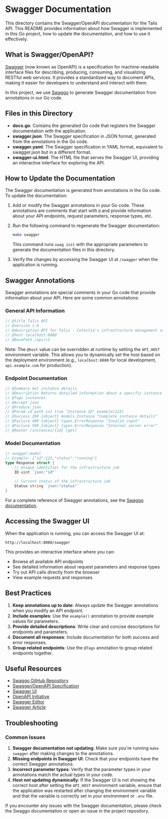 # Swagger Documentation

This directory contains the Swagger/OpenAPI documentation for the Talis API. This README provides information about how Swagger is implemented in this Go project, how to update the documentation, and how to use it effectively.

## What is Swagger/OpenAPI?

[Swagger](https://swagger.io/) (now known as OpenAPI) is a specification for machine-readable interface files for describing, producing, consuming, and visualizing RESTful web services. It provides a standardized way to document APIs, making it easier for developers to understand and interact with them.

In this project, we use [Swaggo](https://github.com/swaggo/swag) to generate Swagger documentation from annotations in our Go code.

## Files in this Directory

- **docs.go**: Contains the generated Go code that registers the Swagger documentation with the application.
- **swagger.json**: The Swagger specification in JSON format, generated from the annotations in the Go code.
- **swagger.yaml**: The Swagger specification in YAML format, equivalent to swagger.json but in a different format.
- **swagger-ui.html**: The HTML file that serves the Swagger UI, providing an interactive interface for exploring the API.

## How to Update the Documentation

The Swagger documentation is generated from annotations in the Go code. To update the documentation:

1. Add or modify the Swagger annotations in your Go code. These annotations are comments that start with `@` and provide information about your API endpoints, request parameters, response types, etc.

2. Run the following command to regenerate the Swagger documentation:

   ```bash
   make swagger
   ```

   This command runs `swag init` with the appropriate parameters to generate the documentation files in this directory.

3. Verify the changes by accessing the Swagger UI at `/swagger` when the application is running.

## Swagger Annotations

Swagger annotations are special comments in your Go code that provide information about your API. Here are some common annotations:

### General API Information

```go
// @title Talis API
// @version 1.0
// @description API for Talis - Celestia's infrastructure management service
// @host localhost:8080
// @BasePath /api/v1
```

Note: The `@host` value can be overridden at runtime by setting the `API_HOST` environment variable. This allows you to dynamically set the host based on the deployment environment (e.g., `localhost:8080` for local development, `api.example.com` for production).

### Endpoint Documentation

```go
// @Summary Get instance details
// @Description Returns detailed information about a specific instance identified by its ID.
// @Tags instances
// @Accept json
// @Produce json
// @Param id path int true "Instance ID" example(123)
// @Success 200 {object} models.Instance "Complete instance details"
// @Failure 400 {object} types.ErrorResponse "Invalid input"
// @Failure 500 {object} types.ErrorResponse "Internal server error"
// @Router /instances/{id} [get]
```

### Model Documentation

```go
// swagger:model
// Example: {"id":123,"status":"running"}
type Response struct {
    // Unique identifier for the infrastructure job
    ID uint `json:"id"`
    
    // Current status of the infrastructure job
    Status string `json:"status"`
}
```

For a complete reference of Swagger annotations, see the [Swaggo documentation](https://github.com/swaggo/swag#declarative-comments-format).

## Accessing the Swagger UI

When the application is running, you can access the Swagger UI at:

```
http://localhost:8080/swagger
```

This provides an interactive interface where you can:

- Browse all available API endpoints
- See detailed information about request parameters and response types
- Try out API calls directly from the browser
- View example requests and responses


## Best Practices

1. **Keep annotations up to date**: Always update the Swagger annotations when you modify an API endpoint.
2. **Include examples**: Use the `example()` annotation to provide example values for parameters.
3. **Provide detailed descriptions**: Write clear and concise descriptions for endpoints and parameters.
4. **Document all responses**: Include documentation for both success and error responses.
5. **Group related endpoints**: Use the `@Tags` annotation to group related endpoints together.

## Useful Resources

- [Swaggo GitHub Repository](https://github.com/swaggo/swag)
- [Swagger/OpenAPI Specification](https://swagger.io/specification/)
- [Swagger UI](https://swagger.io/tools/swagger-ui/)
- [OpenAPI Initiative](https://www.openapis.org/)
- [Swagger Editor](https://editor.swagger.io/)
- [Swagger Article](https://medium.com/julotech/implementing-swagger-in-go-projects-8579a5fb955)

## Troubleshooting

### Common Issues

1. **Swagger documentation not updating**: Make sure you're running `make swagger` after making changes to the annotations.
2. **Missing endpoints in Swagger UI**: Check that your endpoints have the correct Swagger annotations.
3. **Incorrect parameter types**: Verify that the parameter types in your annotations match the actual types in your code.
4. **Host not updating dynamically**: If the Swagger UI is not showing the correct host after setting the `API_HOST` environment variable, ensure that the application was restarted after changing the environment variable and that the variable is correctly set in your environment or `.env` file.

If you encounter any issues with the Swagger documentation, please check the Swaggo documentation or open an issue in the project repository.
